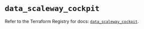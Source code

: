 # `data_scaleway_cockpit`

Refer to the Terraform Registry for docs: [`data_scaleway_cockpit`](https://registry.terraform.io/providers/scaleway/scaleway/2.49.0/docs/data-sources/cockpit).
